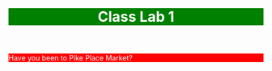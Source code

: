 <!DOCTYPE html>
<html>
  <head>
    <title>Welcome to Seattle!</title>
    <style>
      h1 {
        background-color: green;
        color: white;
      }
      p {
        background-color: red;
        color: white;
      }
      body {
        padding: 150px;
      }
    </style>
  </head>
  <body>
    <header>
      <h1>
        Class Lab 1
      </h1>
    </header>
    <main>
      <p>
        Have you been to Pike Place Market?
      </p>
    </main>
    <script>
      let count = 1;
      let question = 'Do you like the rain?';
      let answer = prompt(question); // ask the user something, and return what they type.

      let userLovessea = confirm("Do you want to see the Space Needle"); // ask the user something they can yes / no

      let answerString = "Answer to question 1: " + answer + " " + "Answer to question 2: " + userLovessea;

      if (userLovessea) {
        alert('Great, me too!');
      } else {
        alert('Aww maybe next time!');
      }

      alert(answerString);

      document.write(answer); // outputs something the actual website;
    </script>
  </body>
</html>